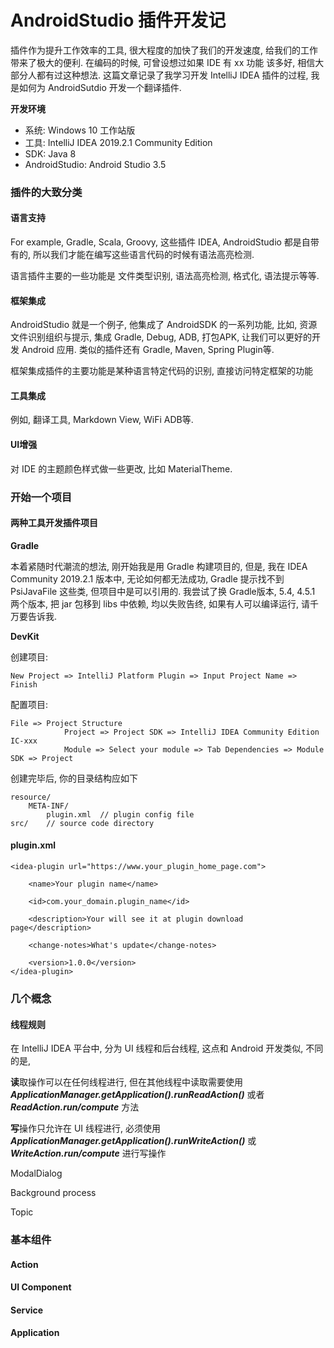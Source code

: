 # AndroidStudio 插件开发记

插件作为提升工作效率的工具, 很大程度的加快了我们的开发速度, 给我们的工作带来了极大的便利. 在编码的时候, 可曾设想过如果 IDE 有 xx 功能
该多好, 相信大部分人都有过这种想法. 这篇文章记录了我学习开发 IntelliJ IDEA 插件的过程, 我是如何为 
AndroidSutdio 开发一个翻译插件.

**开发环境**

- 系统: Windows 10 工作站版
- 工具: IntelliJ IDEA 2019.2.1 Community Edition
- SDK: Java 8
- AndroidStudio: Android Studio 3.5

### 插件的大致分类

#### 语言支持

For example, Gradle, Scala, Groovy, 这些插件 IDEA, AndroidStudio 都是自带有的, 所以我们才能在编写这些语言代码的时候有语法高亮检测.

语言插件主要的一些功能是 文件类型识别, 语法高亮检测, 格式化, 语法提示等等.

#### 框架集成

AndroidStudio 就是一个例子, 他集成了 AndroidSDK 的一系列功能,  比如, 资源文件识别组织与提示, 集成 Gradle, Debug, ADB, 打包APK, 让我们可以更好的开发 Android 应用. 类似的插件还有 Gradle, Maven, Spring Plugin等. 

框架集成插件的主要功能是某种语言特定代码的识别, 直接访问特定框架的功能

#### 工具集成

例如, 翻译工具, Markdown View, WiFi ADB等.

#### UI增强

对 IDE 的主题颜色样式做一些更改, 比如 MaterialTheme.

### 开始一个项目

#### 两种工具开发插件项目

**Gradle**

本着紧随时代潮流的想法, 刚开始我是用 Gradle 构建项目的, 但是, 我在 IDEA Community 2019.2.1 版本中, 无论如何都无法成功, Gradle 提示找不到 PsiJavaFile 这些类, 但项目中是可以引用的. 我尝试了换 Gradle版本, 5.4, 4.5.1 两个版本, 把 jar 包移到 libs 中依赖, 均以失败告终, 如果有人可以编译运行, 请千万要告诉我. 

**DevKit**

创建项目:

    New Project => IntelliJ Platform Plugin => Input Project Name => Finish

配置项目: 

    File => Project Structure
				Project => Project SDK => IntelliJ IDEA Community Edition IC-xxx
				Module => Select your module => Tab Dependencies => Module SDK => Project


创建完毕后, 你的目录结构应如下

	resource/
		META-INF/
			plugin.xml	// plugin config file
	src/	// source code directory

#### plugin.xml

	<idea-plugin url="https://www.your_plugin_home_page.com">	

		<name>Your plugin name</name>

		<id>com.your_domain.plugin_name</id>

		<description>Your will see it at plugin download page</description>

		<change-notes>What's update</change-notes>

		<version>1.0.0</version>
	</idea-plugin>

### 几个概念

#### 线程规则

在 IntelliJ IDEA 平台中, 分为 UI 线程和后台线程, 这点和 Android 开发类似, 不同的是, 

**读**取操作可以在任何线程进行, 但在其他线程中读取需要使用 ***ApplicationManager.getApplication().runReadAction()*** 或者 ***ReadAction.run/compute*** 方法

**写**操作只允许在 UI 线程进行, 必须使用 ***ApplicationManager.getApplication().runWriteAction()*** 或 ***WriteAction.run/compute*** 进行写操作

ModalDialog

Background process

Topic

### 基本组件

#### Action

#### UI Component

#### Service 

#### Application







